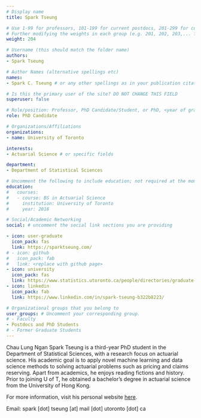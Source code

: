 ```yaml
---
# Display name
title: Spark Tseung

# Use 1-99 for professors, 101-199 for current postdocs, 201-299 for current phds, 301-399 for current masters, 401-499 for current undergrads, 801-809 for alum postdocs, 811-849 for alum phds, 851-899 for alum masters, and 901-999 for alum undergrads
# Further modifying the weights in each group (e.g. 201, 202, 203,... for current phds) allows customized ordering (e.g. new students first)
weight: 204

# Username (this should match the folder name)
authors:
- Spark Tseung

# Author Names (alternative spellings etc)
names:
- Spark C. Tseung # or any other spellings as in your publication citations

# Is this the primary user of the site? DO NOT CHANGE THIS FIELD
superuser: false

# Role/position: Professor, PhD Candidate/Student, or PhD, <year of graduation>
role: PhD Candidate

# Organizations/Affiliations
organizations:
- name: University of Toronto

interests:
- Actuarial Science # or specific fields

department:
- Department of Statistical Sciences

# Uncomment the following to include education; not required at the moment.
education:
#   courses:
#   - course: BS in Actuarial Science
#     institution: University of Toronto
#     year: 2018

# Social/Academic Networking
social: # uncomment the social link sections you are providing

- icon: user-graduate
  icon_pack: fas
  link: https://sparktseung.com/
# - icon: github
#   icon_pack: fab
#   link: <replace with github page>
- icon: university
  icon_pack: fas
  link: https://www.statistics.utoronto.ca/people/directories/graduate-students/chau-lung-ngan-spark-tseung
- icon: linkedin
  icon_pack: fab
  link: https://www.linkedin.com/in/spark-tseung-b322b8223/

# Organizational groups that you belong to
user_groups: # Uncomment your corresponding group.
# - Faculty
- Postdocs and PhD Students
# - Former Graduate Students
---
```


Chau Lung Ngan Spark Tseung is a third-year PhD student in the Department of Statistical Sciences, with a research focus on actuarial science. His academic goal is to apply novel machine learning and data science methods to solving actuarial problems such as pricing and claims reserving. Apart from academics, he enjoys reading fictions and history. Prior to joining U of T, he obtained a bachelor’s degree in actuarial science from the University of Hong Kong.

For more information, visit his personal website [here](https://sparktseung.com/).

Email: spark [dot] tseung [at] mail [dot] utoronto [dot] ca